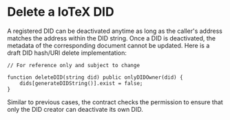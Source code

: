 # Delete a IoTeX DID

A registered DID can be deactivated anytime as long as the caller's address matches the address within the DID string. Once a DID is deactivated, the metadata of the corresponding document cannot be updated. Here is a draft DID hash/URI delete implementation:

```text
// For reference only and subject to change

function deleteDID(string did) public onlyDIDOwner(did) {
    dids[generateDIDString()].exist = false;
}
```

Similar to previous cases, the contract checks the permission to ensure that only the DID creator can deactivate its own DID.

